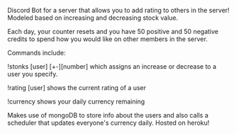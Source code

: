 Discord Bot for a server that allows you to add rating to others in the server! Modeled based on increasing and decreasing stock value.

Each day, your counter resets and you have 50 positive and 50 negative credits
to spend how you would like on other members in the server.

Commands include:

!stonks [user] [+-][number] which assigns an increase or decrease to a user you specify.

!rating [user] shows the current rating of a user

!currency shows your daily currency remaining

Makes use of mongoDB to store info about the users and also calls a scheduler that updates everyone's currency daily.
Hosted on heroku!
